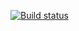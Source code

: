 [![Build status](https://ci.appveyor.com/api/projects/status/4quax94f6mym8llm?svg=true)](https://ci.appveyor.com/project/Negrustin/applicationforadebitcard)